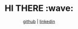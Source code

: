 <h1 align='center'> HI THERE :wave:</h1>

<p align='center'>
  <a href="https://github.com/rafaelmarcondesdev">github</a> |
  <a href="https://www.linkedin.com/in/rafael-gustavo-marcondes/">linkedin</a>
</p>
